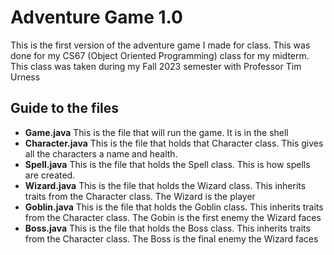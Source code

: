 # Adventure Game 1.0
This is the first version of the adventure game I made for class. This was done for my CS67 (Object Oriented Programming) class for my midterm. This class was taken during my Fall 2023 semester with Professor Tim Urness  

## Guide to the files
* **Game.java** This is the file that will run the game. It is in the shell
* **Character.java** This is the file that holds that Character class. This gives all the characters a name and health.
* **Spell.java** This is the file that holds the Spell class. This is how spells are created.
* **Wizard.java** This is the file that holds the Wizard class. This inherits traits from the Character class. The Wizard is the player
* **Goblin.java** This is the file that holds the Goblin class. This inherits traits from the Character class. The Gobin is the first enemy the Wizard faces
* **Boss.java** This is the file that holds the Boss class. This inherits traits from the Character class. The Boss is the final enemy the Wizard faces


